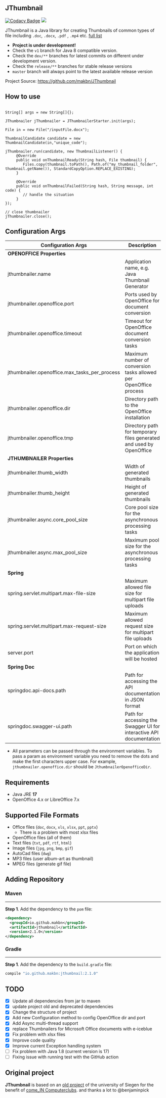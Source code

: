 ## JThumbnail

[![Codacy Badge](https://api.codacy.com/project/badge/Grade/17bbe0b4242d4f02a5d1a0288a6e6cbb)](https://app.codacy.com/app/makbn/JThumbnail?utm_source=github.com&utm_medium=referral&utm_content=makbn/JThumbnail&utm_campaign=Badge_Grade_Dashboard)
[![](https://jitpack.io/v/makbn/JThumbnail.svg)](https://jitpack.io/#makbn/JThumbnail)

JThumbnail is a Java library for creating Thumbnails of common types of file including `.doc`, `.docx`, `.pdf` , `.mp4` etc. [full list](#supported-file-formats)

- **Project is under development!**
- Check the `v1` branch for Java 8 compatible version. 
- Check the `dev/**` branches for latest commits on different under development version.
- Check the `release/**` branches for stable release versions
- `master` branch will always point to the latest available release version

Project Source: https://github.com/makbn/JThumbnail

## How to use

```jshelllanguage

String[] args = new String[]{};

JThumbnailer jThumbnailer = JThumbnailerStarter.init(args);

File in = new File("/inputFile.docx");

ThumbnailCandidate candidate = new ThumbnailCandidate(in,"unique_code");

jThumbnailer.run(candidate, new ThumbnailListener() {
     @Override
     public void onThumbnailReady(String hash, File thumbnail) {
        Files.copy(thumbnail.toPath(), Path.of("my_thumbnail_folder", thumbnail.getName()), StandardCopyOption.REPLACE_EXISTING);
     }

     @Override
     public void onThumbnailFailed(String hash, String message, int code) {
        // handle the situation
     }
});

// close thumbnailer
jThumbnailer.close();

```

## Configuration Args

| Configuration Args                       | Description                                                         |
| ---------------------------------------- |---------------------------------------------------------------------|
| **OPENOFFICE Properties**                |                                                                     |
| jthumbnailer.name                        | Application name, e.g. Java Thumbnail Generator                     |
| jthumbnailer.openoffice.port             | Ports used by OpenOffice for document conversion                    |
| jthumbnailer.openoffice.timeout          | Timeout for OpenOffice document conversion tasks                    |
| jthumbnailer.openoffice.max_tasks_per_process | Maximum number of conversion tasks allowed per OpenOffice process   |
| jthumbnailer.openoffice.dir              | Directory path to the OpenOffice installation                       |
| jthumbnailer.openoffice.tmp              | Directory path for temporary files generated and used by OpenOffice |
| **JTHUMBNAILER Properties**              |                                                                     |
| jthumbnailer.thumb_width                 | Width of generated thumbnails                                       |
| jthumbnailer.thumb_height                | Height of generated thumbnails                                      |
| jthumbnailer.async.core_pool_size        | Core pool size for the asynchronous processing tasks                |
| jthumbnailer.async.max_pool_size          | Maximum pool size for the asynchronous processing tasks             |
| **Spring**                                |                                                                     |
| spring.servlet.multipart.max-file-size    | Maximum allowed file size for multipart file uploads                |
| spring.servlet.multipart.max-request-size | Maximum allowed request size for multipart file uploads             |
| server.port                               | Port on which the application will be hosted                        |
| **Spring Doc**                            |                                                                     |
| springdoc.api-docs.path                  | Path for accessing the API documentation in JSON format             |
| springdoc.swagger-ui.path                | Path for accessing the Swagger UI for interactive API documentation |

- All parameters can be passed through the environment variables. To pass a param as environment variable you need to
remove the dots and make the first characters upper case. For example, `jthumbnailer.openoffice.dir` should be 
`JthumbnailerOpenofficeDir`.

## Requirements

- Java JRE **17**
- OpenOffice 4.x or LibreOffice 7.x

## Supported File Formats

- Office files (`doc`, `docx`, `xls`, `xlsx`, `ppt`, `pptx`)
  -  There is a problem with most xlsx files 
- OpenOffice files (all of them)
- Text files (`txt`, `pdf`, `rtf`, `html`)
- Image files (`jpg`, `png`, `bmp`, `gif`)
- AutoCad files (`dwg`)
- MP3 files (user album-art as thumbnail)
- MPEG files (generate gif file)

## Adding Repository

### Maven

---
**Step 1**. Add the dependency to the `pom` file:

```xml
<dependency>
  <groupId>io.github.makbn</groupId>
  <artifactId>jthumbnail</artifactId>
  <version>2.1.0</version>
</dependency>
```

### Gradle

---

**Step 1**. Add the dependency to the `build.gradle` file:

```gradle
compile "io.github.makbn:jthumbnail:2.1.0"
```

## TODO

- [x] Update all dependencies from jar to maven
- [x] update project old and deprecated dependencies
- [x] Change the structure of project
- [x] Add new Configuration method to config OpenOffice dir and port
- [x] Add Async multi-thread support
- [x] replace Thumbnailers for Microsoft Office documents with e-iceblue
- [x] Fix problem with xlsx files
- [x] Improve code quality
- [x] Improve current Exception handling system
- [ ] Fix problem with Java 1.8 (current version is 17)
- [ ] Fixing issue with running test with the GitHub action

## Original project

**JThumbnail** is based on an [old project](https://github.com/benjaminpick/java-thumbnailer) of the university of Siegen for the benefit of [come_IN Computerclubs](http://www.computerclub-comein.de). and thanks a lot to @benjaminpick
